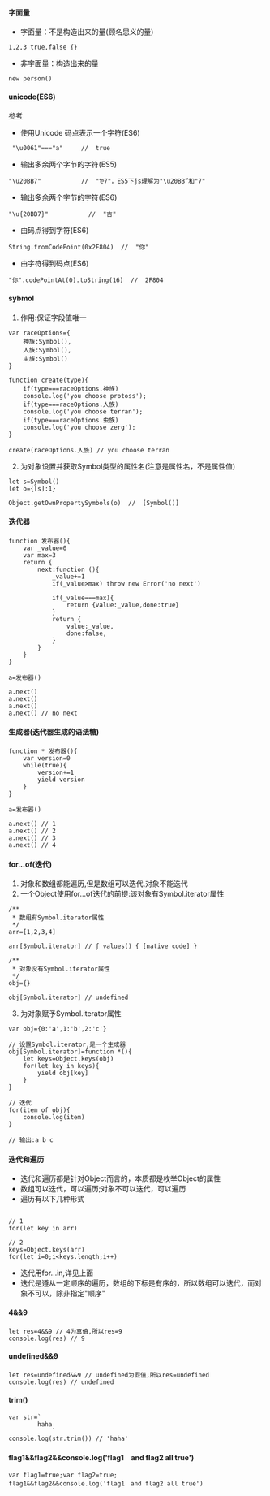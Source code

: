 #### 字面量
* 字面量：不是构造出来的量(顾名思义的量)
```
1,2,3 true,false {}
```
* 非字面量：构造出来的量
```
new person()
```

#### unicode(ES6)
[参考](https://es6.ruanyifeng.com/#docs/string)
* 使用Unicode 码点表示一个字符(ES6)
```
 "\u0061"==="a"     //  true
```
* 输出多余两个字节的字符(ES5)
```
"\u20BB7"           //  "₻7"，ES5下js理解为"\u20BB”和"7"
```
* 输出多余两个字节的字符(ES6)
```
"\u{20BB7}"           //  "吉"
```
* 由码点得到字符(ES6)
```
String.fromCodePoint(0x2F804)  //  "你"
```
* 由字符得到码点(ES6)
```
"你".codePointAt(0).toString(16)  //  2F804
```
#### sybmol
1. 作用:保证字段值唯一
```
var raceOptions={
    神族:Symbol(),
    人族:Symbol(),
    虫族:Symbol()
}

function create(type){
    if(type===raceOptions.神族)
    console.log('you choose protoss');
    if(type===raceOptions.人族)
    console.log('you choose terran');
    if(type===raceOptions.虫族)
    console.log('you choose zerg');
}

create(raceOptions.人族) // you choose terran
```
2. 为对象设置并获取Symbol类型的属性名(注意是属性名，不是属性值)
```
let s=Symbol()
let o={[s]:1}

Object.getOwnPropertySymbols(o)  //  [Symbol()]
```
#### 迭代器
```
function 发布器(){
    var _value=0
    var max=3
    return {
        next:function (){
            _value+=1
            if(_value>max) throw new Error('no next')

            if(_value===max){
                return {value:_value,done:true}
            }
            return {
                value:_value,
                done:false,
            }
        }
    }
}

a=发布器()

a.next()
a.next()
a.next()
a.next() // no next
```
#### 生成器(迭代器生成的语法糖)
```
function * 发布器(){
    var version=0
    while(true){
        version+=1 
        yield version   
    }
}

a=发布器()

a.next() // 1
a.next() // 2
a.next() // 3
a.next() // 4 
```

#### for...of(迭代)
1. 对象和数组都能遍历,但是数组可以迭代,对象不能迭代
2. 一个Object使用for...of迭代的前提:该对象有Symbol.iterator属性
```
/**
 * 数组有Symbol.iterator属性
 */
arr=[1,2,3,4]

arr[Symbol.iterator] // ƒ values() { [native code] }

/**
 * 对象没有Symbol.iterator属性
 */
obj={}

obj[Symbol.iterator] // undefined
```
3. 为对象赋予Symbol.iterator属性
```
var obj={0:'a',1:'b',2:'c'}

// 设置Symbol.iterator,是一个生成器
obj[Symbol.iterator]=function *(){
    let keys=Object.keys(obj)
    for(let key in keys){
        yield obj[key]
    }
}

// 迭代
for(item of obj){
    console.log(item)
} 

// 输出:a b c
```
#### 迭代和遍历
* 迭代和遍历都是针对Object而言的，本质都是枚举Object的属性
* 数组可以迭代，可以遍历;对象不可以迭代，可以遍历
* 遍历有以下几种形式
```

// 1
for(let key in arr)

// 2
keys=Object.keys(arr)
for(let i=0;i<keys.length;i++)
```
* 迭代用for...in,详见上面
* 迭代是遵从一定顺序的遍历，数组的下标是有序的，所以数组可以迭代，而对象不可以，除非指定"顺序"

#### 4&&9
```
let res=4&&9 // 4为真值,所以res=9
console.log(res) // 9
```

#### undefined&&9
```
let res=undefined&&9 // undefined为假值,所以res=undefined
console.log(res) // undefined
```
#### trim()
```
var str=`
        haha
            `
console.log(str.trim()) // 'haha'   
```
#### flag1&&flag2&&console.log('flag1　and flag2 all true')
```
var flag1=true;var flag2=true;
flag1&&flag2&&console.log('flag1　and flag2 all true')
```
